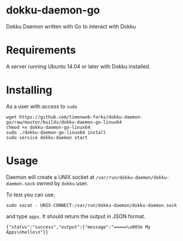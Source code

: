 # dokku-daemon-go
Dokku Daemon written with Go to interact with Dokku

# Requirements 

A server running Ubuntu 14.04 or later with Dokku installed.

# Installing 

As a user with access to `sudo`

```
wget https://github.com/timonweb-forks/dokku-daemon-go/raw/master/builds/dokku-daemon-go-linux64
chmod +x dokku-daemon-go-linux64
sudo ./dokku-daemon-go-linux64 install
sudo service dokku-daemon start
```

# Usage

Daemon will create a UNIX socket at `/var/run/dokku-daemon/dokku-daemon.sock` owned by `dokku` user.

To test you can use;

```
sudo socat - UNIX-CONNECT:/var/run/dokku-daemon/dokku-daemon.sock
```

and type `apps`. It should return the output in JSON format.

```
{"status":"success","output":{"message":"=====\u003e My Apps\nhello\n"}}
```
